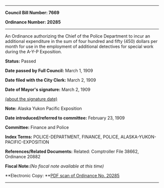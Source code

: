 

********

**Council Bill Number: 7669**
   
**Ordinance Number: 20285**
********

 An Ordinance authorizing the Chief of the Police Department to incur an additional expenditure in the sum of four hundred and fifty (450) dollars per month for use in the employment of additional detectives for special work during the A-Y-P Exposition.

**Status:** Passed
   
**Date passed by Full Council:** March 1, 1909
   
**Date filed with the City Clerk:** March 2, 1909
   
**Date of Mayor's signature:** March 2, 1909
   
[(about the signature date)](/~public/approvaldate.htm)
   
   
**Note:** Alaska Yukon Pacific Exposition

   
**Date introduced/referred to committee:** February 23, 1909
   
**Committee:** Finance and Police
   
   
**Index Terms:** POLICE-DEPARTMENT, FINANCE, POLICE, ALASKA-YUKON-PACIFIC-EXPOSITION

**References/Related Documents:** Related: Comptroller File 38662, Ordinance 20882

**Fiscal Note:**_(No fiscal note available at this time)_

**Electronic Copy: **[PDF scan of Ordinance No. 20285](/~archives/Ordinances/Ord_20285.pdf)

********

